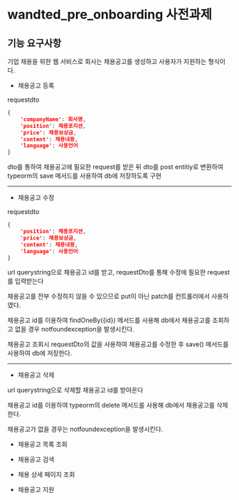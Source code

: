 # wandted_pre_onboarding 사전과제
## 기능 요구사항
기업 채용을 위한 웹 서비스로 회사는 채용공고를 생성하고 사용자가 지원하는 형식이다.

- 채용공고 등록

requestdto
```json
{
    'companyName': 회사명,
    'position': 채용포지션,
    'price': 채용보상금,
    'content': 채용내용,
    'language': 사용언어
}
```
dto를 통하여 채용공고에 필요한 request를 받은 뒤 dto를 post entitiy로 변환하여 typeorm의 save 메서드를 사용하여 db에 저장하도록 구현

-------------------
- 채용공고 수정

requestdto
```json
{
    'position': 채용포지션,
    'price': 채용보상금,
    'content': 채용내용,
    'language': 사용언어
}
```
url querystring으로 채용공고 id를 받고, requestDto를 통해 수정에 필요한 request를 입력받는다

채용공고를 전부 수정하지 않을 수 있으므로 put이 아닌 patch를 컨트롤러에서 사용하였다. 

채용공고 id를 이용하여 findOneBy({id}) 메서드를 사용해 db에서 채용공고를 조회하고 없을 경우 notfoundexception을 발생시킨다.

채용공고 조회시 requestDto의 값을 사용하여 채용공고를 수정한 후 save() 매서드를 사용하여 db에 저장한다.

------
- 채용공고 삭제

url querystring으로 삭제할 채용공고 id를 받아온다

채용공고 id를 이용하여 typeorm의 delete 메서드를 사용해 db에서 채용공고를 삭제한다.

채용공고가 없을 경우는 notfoundexception을 발생시킨다.

- 채용공고 목록 조회

- 채용공고 검색

- 채용 상세 페이지 조회

- 채용공고 지원